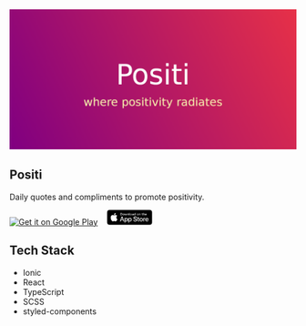 <a href="https://play.google.com/store/apps/details?id=io.ionic.positi" target="_blank">
  <img src="./feature_graphic.png" alt="feature graphic">
</a>

## Positi 

Daily quotes and compliments to promote positivity.

  <a href="https://play.google.com/store/apps/details?id=io.ionic.positi&pcampaignid=pcampaignidMKT-Other-global-all-co-prtnr-py-PartBadge-Mar2515-1"><img alt="Get it on Google Play" src="https://play.google.com/intl/en_us/badges/static/images/badges/en_badge_web_generic.png" width="20%" /></a>
  <span>&nbsp;&nbsp;&nbsp;</span><a href="https://apps.apple.com/au/app/positi/id1536237257"><img alt="Get it on App Store" src="app_store_badge.svg" width="16%" /></a>

## Tech Stack

  * Ionic
  * React
  * TypeScript
  * SCSS
  * styled-components